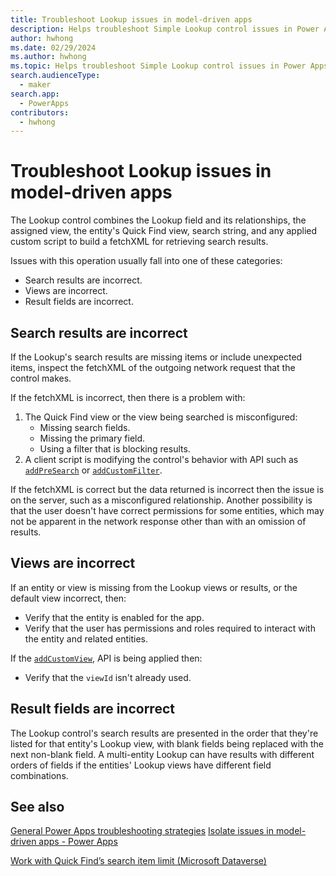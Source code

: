 ```yaml
---
title: Troubleshoot Lookup issues in model-driven apps
description: Helps troubleshoot Simple Lookup control issues in Power Apps model-driven apps.
author: hwhong
ms.date: 02/29/2024
ms.author: hwhong
ms.topic: Helps troubleshoot Simple Lookup control issues in Power Apps model-driven apps.
search.audienceType: 
  - maker
search.app: 
  - PowerApps
contributors:
  - hwhong
---
```


# Troubleshoot Lookup issues in model-driven apps

The Lookup control combines the Lookup field and its relationships, the assigned view, the entity's Quick Find view, search string, and any applied custom script to build a fetchXML for retrieving search results.

Issues with this operation usually fall into one of these categories:

- Search results are incorrect.
- Views are incorrect.
- Result fields are incorrect.

## Search results are incorrect

If the Lookup's search results are missing items or include unexpected items, inspect the fetchXML of the outgoing network request that the control makes.

If the fetchXML is incorrect, then there is a problem with:

  1. The Quick Find view or the view being searched is misconfigured:
      - Missing search fields.
      - Missing the primary field.
      - Using a filter that is blocking results.
  2. A client script is modifying the control's behavior with API such as [`addPreSearch`](/power-apps/developer/model-driven-apps/clientapi/reference/controls/addpresearch) or [`addCustomFilter`](/power-apps/developer/model-driven-apps/clientapi/reference/controls/addcustomfilter).

If the fetchXML is correct but the data returned is incorrect then the issue is on the server, such as a misconfigured relationship. Another possibility is that the user doesn't have correct permissions for some entities, which may not be apparent in the network response other than with an omission of results.

## Views are incorrect

If an entity or view is missing from the Lookup views or results, or the default view incorrect, then:

- Verify that the entity is enabled for the app.
- Verify that the user has permissions and roles required to interact with the entity and related entities.

If the [`addCustomView`](/power-apps/developer/model-driven-apps/clientapi/reference/controls/addcustomview), API is being applied then:

- Verify that the `viewId` isn't already used.

## Result fields are incorrect

The Lookup control's search results are presented in the order that they're listed for that entity's Lookup view, with blank fields being replaced with the next non-blank field. A multi-entity Lookup can have results with different orders of fields if the entities' Lookup views have different field combinations.

## See also

[General Power Apps troubleshooting strategies](isolate-common-issues.md)
[Isolate issues in model-driven apps - Power Apps](isolate-model-app-issues.md)
<!-- TODO fix link [Records aren't filtered in lookup for particular entity](/power-platform/power-apps/create-and-use-apps/lookup-does-not-filter-entity-records) -->
[Work with Quick Find’s search item limit (Microsoft Dataverse)](/power-apps/developer/data-platform/quick-find-limit)
